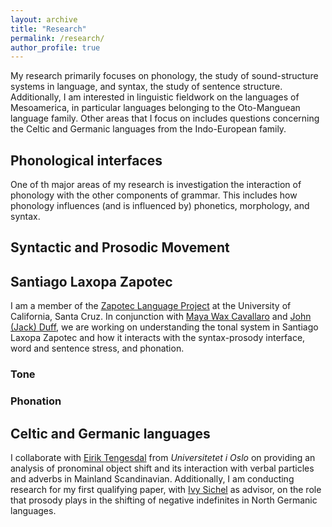 ```yaml
---
layout: archive
title: "Research"
permalink: /research/
author_profile: true
---
```


<!-- {% if author.googlescholar %}
  You can also find my articles on <u><a href="{{author.googlescholar}}">my Google Scholar profile</a>.</u>
{% endif %}

{% include base_path %}

{% for post in site.publications reversed %}
  {% include archive-single.html %}
{% endfor %} -->

My research primarily focuses on phonology, the study of sound-structure systems in language, and syntax, the study of sentence structure. Additionally, I am interested in linguistic fieldwork on the languages of Mesoamerica, in particular languages belonging to the Oto-Manguean language family. Other areas that I focus on includes questions concerning the Celtic and Germanic languages from the Indo-European family.
## Phonological interfaces

One of th major areas of my research is investigation the interaction of phonology with the other components of grammar. This includes how phonology influences (and is influenced by) phonetics, morphology, and syntax.
## Syntactic and Prosodic Movement 


## Santiago Laxopa Zapotec

I am a member of the [Zapotec Language Project](http://zapotec.ucsc.edu/) at the University of California, Santa Cruz. In conjunction with [Maya Wax Cavallaro](https://waxcavallaro.sites.ucsc.edu/) and [John (Jack) Duff](https://people.ucsc.edu/~jduff/), we are working on understanding the tonal system in Santiago Laxopa Zapotec and how it interacts with the syntax-prosody interface, word and sentence stress, and phonation. 

### Tone
### Phonation

## Celtic and Germanic languages

I collaborate with [Eirik Tengesdal](https://www.hf.uio.no/iln/english/people/aca/scandinavian-languages/temporary/eirikten/) from *Universitetet i Oslo* on providing an analysis of pronominal object shift and its interaction with verbal particles and adverbs in Mainland Scandinavian. Additionally, I am conducting research for my first qualifying paper, with [Ivy Sichel](https://ivysichel.sites.ucsc.edu/) as advisor, on the role that prosody plays in the shifting of negative indefinites in North Germanic languages.


